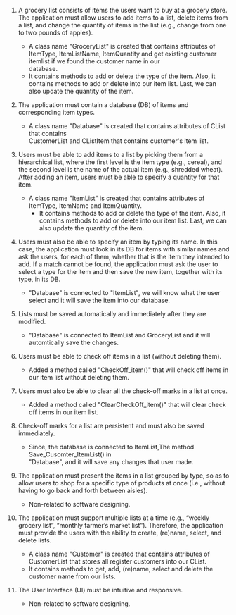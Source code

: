1. A grocery list consists of items the users want to buy at a grocery store. The application must allow users to add items to a list, delete items from a list, and change the quantity of items in the list (e.g., change from one to two pounds of apples).
	- A class name "GroceryList" is created that contains attributes of  ItemType, ItemListName,      ItemQuantity and get existing customer itemlist if we found the customer name in our         
         database.
	- It contains methods to add or delete the type of the item. Also, it contains methods to add       or delete into our item list. Last, we can also update the quantity of the item.

2. The application must contain a database (DB) of ​items​ and corresponding ​item types​.
	- A class name "Database" is created that contains attributes of CList that contains        
         CustomerList and CListItem that contains customer's item list.
    
3. Users must be able to add items to a list by picking them from a hierarchical list, where the first level is the item type (e.g., cereal), and the second level is the name of the actual item (e.g., shredded wheat). After adding an item, users must be able to specify a quantity for that item.
	- A class name "ItemList" is created that contains attributes of ItemType, ItemName and             ItemQuantity. 
        - It contains methods to add or delete the type of the item. Also, it contains methods to add 
          or delete into our item list. Last, we can also update the quantity of the item.
       
4. Users must also be able to specify an item by typing its name. In this case, the application must look in its DB for items with similar names and ask the users, for each of them, whether that is the item they intended to add. If a match cannot be found, the application must ask the user to select a type for the item and then save the new item, together with its type, in its DB.
	- "Database" is connected to "ItemList", we will know what the user select and it will save 
          the item into our database.

5. Lists must be saved automatically and immediately after they are modified.
	- "Database" is connected to ItemList and GroceryList and it will automtically save the
          changes.

6. Users must be able to check off items in a list (without deleting them).
	- Added a method called "CheckOff_item()" that will check off items in our item list without        deleting them.

7. Users must also be able to clear all the check-off marks in a list at once.	
	- Added a method called "ClearCheckOff_item()" that will clear check off items in our item 
          list.
	
8. Check-off marks for a list are persistent and must also be saved immediately.
	- Since, the database is connected to ItemList,The method Save_Cusomter_ItemList() in  
        "Database", and it will save any 	changes  that user made.

9. The application must present the items in a list grouped by type, so as to allow users to shop for a specific type of products at once (i.e., without having to go back and forth between aisles).
	- Non-related to software designing.

10. The application must support multiple lists at a time (e.g., “weekly grocery list”, “monthly farmer’s market list”). Therefore, the application must provide the users with the ability to create, (re)name, select, and delete lists.

	- A class name "Customer" is created that contains attributes of CustomerList that stores all 
          register customers into our CList.
	- It contains methods to get, add, (re)name, select and delete the  customer name from our 
          lists.

11. The User Interface (UI) must be intuitive and responsive.
	- Non-related to software designing.

